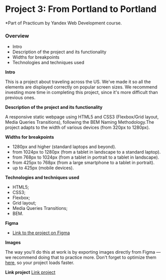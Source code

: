 # Project 3: From Portland to Portland

*Part of Practicum by Yandex Web Development course.

### Overview
* Intro
* Description of the project and its functionality
* Widths for breakpoints
* Technologies and techniques used


**Intro**

This is a project about traveling across the US. We've made it so all the elements are displayed correctly on popular screen sizes. We recommend investing more time in completing this project, since it's more difficult than previous ones.

**Description of the project and its functionality**

A responsive static webpage using HTML5 and CSS3 (Flexbox/Grid layout, Media Queries Transitions), following the BEM Naming Methodology.The project adapts to the width of various devices (from 320px to 1280px).

**Widths for breakpoints**

- 1280px and higher (standard laptops and beyond).
- from 1024px to 1280px (from a tablet in landscape to a standard laptop).
- from 768px to 1024px (from a tablet in portrait to a tablet in landscape).
- from 425px to 768px (from a large smartphone to a tablet in portrait).
- up to 425px (mobile devices).

**Technologies and techniques used**

- HTML5;
- CSS3;
- Flexbox;
- Grid layout;
- Media Queries Transitions;
- BEM.


**Figma**

* [Link to the project on Figma](https://www.figma.com/file/xM9rNsdK4iNcFJmDZho3Aw/Sprint-3%3A-From-Portland-to-Portland-%2F-desktop-%2B-mobile?node-id=500%3A0)

**Images**

The way you'll do this at work is by exporting images directly from Figma — we recommend doing that to practice more. Don't forget to optimize them [here](https://tinypng.com/), so your project loads faster. 

**Link project**
[Link project](https://gabrielabaranciuc.github.io/web_project_3/)

